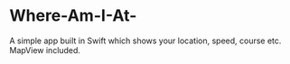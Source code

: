 # Where-Am-I-At-
A simple app built in Swift which shows your location, speed, course etc. MapView included. 
